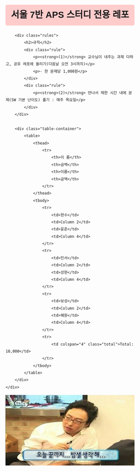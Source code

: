 <!DOCTYPE html>
<html lang="ko">
<head>
    <meta charset="UTF-8">
    <meta name="viewport" content="width=device-width, initial-scale=1.0">
    <title>서울 7반 APS 스터디 전용 레포</title>
    <style>
        body {
            font-family: Arial, sans-serif;
            line-height: 1.6;
        }
        .container {
            width: 80%;
            margin: auto;
            padding: 20px;
        }
        .title {
            text-align: center;
            background-color: #ffcccc;
            padding: 10px;
            border-radius: 5px;
        }
        .rules {
            background-color: #f0f0f0;
            padding: 15px;
            border-radius: 5px;
            margin-top: 20px;
        }
        .rule {
            background-color: #cccccc;
            padding: 10px;
            border-radius: 5px;
            margin-bottom: 10px;
        }
        .table-container {
            margin-top: 20px;
        }
        table {
            width: 100%;
            border-collapse: collapse;
            margin-top: 10px;
        }
        th, td {
            padding: 10px;
            text-align: center;
        }
        th {
            background-color: #ffcccc;
        }
        td {
            background-color: #cccccc;
        }
        .total {
            background-color: #ffcccc;
            text-align: center;
        }
    </style>
</head>
<body>
    <div class="container">
        <h1 class="title">서울 7반 APS 스터디 전용 레포</h1>
        
        <div class="rules">
            <h2>규칙</h2>
            <div class="rule">
                <p><strong>(1)</strong> 교수님이 내주는 과제 다하고, 공유 레포에 올리기(다음날 오전 3시까지)</p>
                <p>- 한 문제당 1,000원</p>
            </div>
            <div class="rule">
                <p><strong>(2)</strong> 만나서 제한 시간 내에 문제(SW 기본 난이도) 풀기 : 매주 목요일</p>
            </div>
        </div>

        <div class="table-container">
            <table>
                <thead>
                    <tr>
                        <th>이 름</th>
                        <th>금액</th>
                        <th>이름</th>
                        <th>금액</th>
                    </tr>
                </thead>
                <tbody>
                    <tr>
                        <td>현수</td>
                        <td>Column 2</td>
                        <td>윤준</td>
                        <td>Column 4</td>
                    </tr>
                    <tr>
                        <td>민서</td>
                        <td>Column 2</td>
                        <td>성현</td>
                        <td>Column 4</td>
                    </tr>
                    <tr>
                        <td>보성</td>
                        <td>Column 2</td>
                        <td>혜원</td>
                        <td>Column 4</td>
                    </tr>
                    <tr>
                        <td colspan="4" class="total">Total: 10,000</td>
                    </tr>
                </tbody>
            </table>
        </div>
    </div>
</body>
</html>








![](./asset/밤새.jpg)


